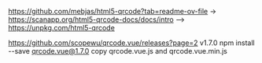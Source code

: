 https://github.com/mebjas/html5-qrcode?tab=readme-ov-file
-> https://scanapp.org/html5-qrcode-docs/docs/intro
--> https://unpkg.com/html5-qrcode

https://github.com/scopewu/qrcode.vue/releases?page=2  v1.7.0
npm install --save qrcode.vue@1.7.0
copy qrcode.vue.js and qrcode.vue.min.js
